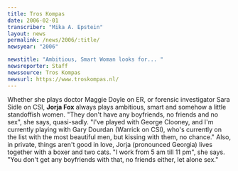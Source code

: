 ```yaml
---
title: Tros Kompas
date: 2006-02-01
transcriber: "Mika A. Epstein"
layout: news
permalink: /news/2006/:title/
newsyear: "2006"

newstitle: "Ambitious, Smart Woman looks for... "
newsreporter: Staff
newssource: Tros Kompas
newsurl: https://www.troskompas.nl/
---
```


Whether she plays doctor Maggie Doyle on ER, or forensic investigator Sara Sidle on CSI, **Jorja Fox** always plays ambitious, smart and somehow a little standoffish women. "They don't have any boyfriends, no friends and no sex", she says, quasi-sadly. "I've played with George Clooney, and I'm currently playing with Gary Dourdan (Warrick on CSI), who's currently on the list with the most beautiful men, but kissing with them, no chance." Also, in private, things aren't good in love, Jorja (pronounced Georgia) lives together with a boxer and two cats. "I work from 5 am till 11 pm", she says. "You don't get any boyfriends with that, no friends either, let alone sex."
